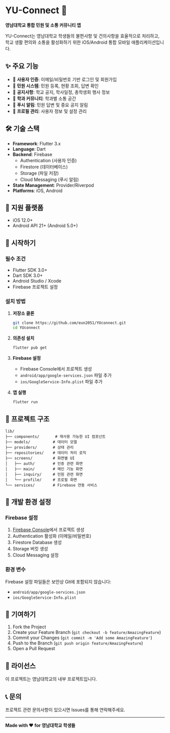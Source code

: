 # YU-Connect 📱

**영남대학교 통합 민원 및 소통 커뮤니티 앱**

YU-Connect는 영남대학교 학생들의 불편사항 및 건의사항을 효율적으로 처리하고, 학교 생활 편의와 소통을 활성화하기 위한 iOS/Android 통합 모바일 애플리케이션입니다.

## ✨ 주요 기능

- 🔐 **사용자 인증**: 이메일/비밀번호 기반 로그인 및 회원가입
- 📝 **민원 시스템**: 민원 등록, 현황 조회, 답변 확인
- 📢 **공지사항**: 학교 공지, 학사일정, 총학생회 행사 정보
- 💬 **학과 커뮤니티**: 학과별 소통 공간
- 🔔 **푸시 알림**: 민원 답변 및 중요 공지 알림
- 👤 **프로필 관리**: 사용자 정보 및 설정 관리

## 🛠 기술 스택

- **Framework**: Flutter 3.x
- **Language**: Dart
- **Backend**: Firebase
  - Authentication (사용자 인증)
  - Firestore (데이터베이스)
  - Storage (파일 저장)
  - Cloud Messaging (푸시 알림)
- **State Management**: Provider/Riverpod
- **Platforms**: iOS, Android

## 📱 지원 플랫폼

- iOS 12.0+
- Android API 21+ (Android 5.0+)

## 🚀 시작하기

### 필수 조건

- Flutter SDK 3.0+
- Dart SDK 3.0+
- Android Studio / Xcode
- Firebase 프로젝트 설정

### 설치 방법

1. **저장소 클론**
   ```bash
   git clone https://github.com/eun2051/YUconnect.git
   cd YUconnect
   ```

2. **의존성 설치**
   ```bash
   flutter pub get
   ```

3. **Firebase 설정**
   - Firebase Console에서 프로젝트 생성
   - `android/app/google-services.json` 파일 추가
   - `ios/GoogleService-Info.plist` 파일 추가

4. **앱 실행**
   ```bash
   flutter run
   ```

## 📁 프로젝트 구조

```
lib/
├── components/       # 재사용 가능한 UI 컴포넌트
├── models/          # 데이터 모델
├── providers/       # 상태 관리
├── repositories/    # 데이터 처리 로직
├── screens/         # 화면별 UI
│   ├── auth/        # 인증 관련 화면
│   ├── main/        # 메인 기능 화면
│   ├── inquiry/     # 민원 관련 화면
│   └── profile/     # 프로필 화면
└── services/        # Firebase 연동 서비스
```

## 🔧 개발 환경 설정

### Firebase 설정

1. [Firebase Console](https://console.firebase.google.com)에서 프로젝트 생성
2. Authentication 활성화 (이메일/비밀번호)
3. Firestore Database 생성
4. Storage 버킷 생성
5. Cloud Messaging 설정

### 환경 변수

Firebase 설정 파일들은 보안상 Git에 포함되지 않습니다:
- `android/app/google-services.json`
- `ios/GoogleService-Info.plist`

## 🤝 기여하기

1. Fork the Project
2. Create your Feature Branch (`git checkout -b feature/AmazingFeature`)
3. Commit your Changes (`git commit -m 'Add some AmazingFeature'`)
4. Push to the Branch (`git push origin feature/AmazingFeature`)
5. Open a Pull Request

## 📄 라이선스

이 프로젝트는 영남대학교의 내부 프로젝트입니다.

## 📞 문의

프로젝트 관련 문의사항이 있으시면 Issues를 통해 연락해주세요.

---

**Made with ❤️ for 영남대학교 학생들**
